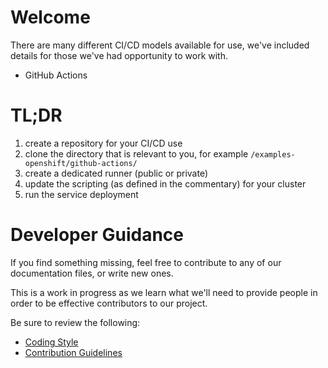 # Welcome
There are many different CI/CD models available for use, we've included details for those we've had opportunity to work with.
- GitHub Actions

# TL;DR
1. create a repository for your CI/CD use
2. clone the directory that is relevant to you, for example `/examples-openshift/github-actions/`
3. create a dedicated runner (public or private)
4. update the scripting (as defined in the commentary) for your cluster
5. run the service deployment

# Developer Guidance
If you find something missing, feel free to contribute to any of our documentation files, or write new ones.

This is a work in progress as we learn what we'll need to provide people in order to be effective contributors to our project. 

Be sure to review the following:  
* [Coding Style](/doc/STYLE.md)
* [Contribution Guidelines](/doc/CONTRIBUTE.md)
